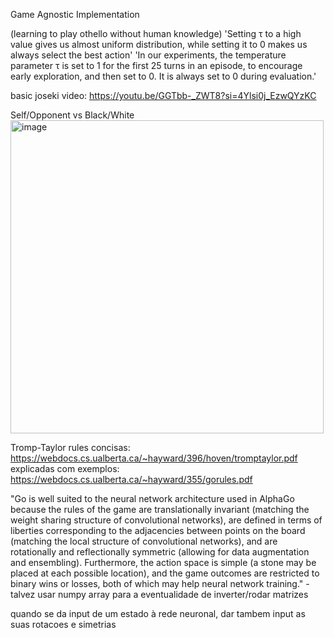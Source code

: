 Game Agnostic Implementation

(learning to play othello without human knowledge)
'Setting τ to a high value gives us almost uniform distribution, while setting it to 0 makes us always select the best action'
'In our experiments, the temperature parameter τ is set to 1 for the first 25 turns in an episode, to encourage early exploration, and then set to 0. It is always set to 0 during evaluation.'  

basic joseki video:
https://youtu.be/GGTbb-_ZWT8?si=4Ylsi0j_EzwQYzKC

Self/Opponent vs Black/White
<img width="501" alt="image" src="https://github.com/tomazcomz/SigmaZero/assets/125892880/1565ce0f-ad0a-45df-a1f7-cf25326a2ec7">

Tromp-Taylor rules
concisas: https://webdocs.cs.ualberta.ca/~hayward/396/hoven/tromptaylor.pdf
explicadas com exemplos: https://webdocs.cs.ualberta.ca/~hayward/355/gorules.pdf

"Go is well suited to the neural network architecture used in AlphaGo because the rules of
the game are translationally invariant (matching the weight sharing structure of convolutional
networks), are defined in terms of liberties corresponding to the adjacencies between points
on the board (matching the local structure of convolutional networks), and are rotationally and
reflectionally symmetric (allowing for data augmentation and ensembling). Furthermore, the
action space is simple (a stone may be placed at each possible location), and the game outcomes
are restricted to binary wins or losses, both of which may help neural network training."  - talvez usar numpy array para a eventualidade de inverter/rodar matrizes

quando se da input de um estado à rede neuronal, dar tambem input as suas rotacoes e simetrias
